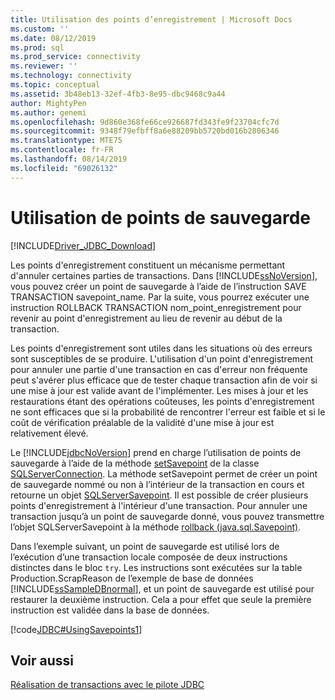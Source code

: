 ```yaml
---
title: Utilisation des points d’enregistrement | Microsoft Docs
ms.custom: ''
ms.date: 08/12/2019
ms.prod: sql
ms.prod_service: connectivity
ms.reviewer: ''
ms.technology: connectivity
ms.topic: conceptual
ms.assetid: 3b48eb13-32ef-4fb3-8e95-dbc9468c9a44
author: MightyPen
ms.author: genemi
ms.openlocfilehash: 9d860e368fe66ce926687fd343fe9f23704cfc7d
ms.sourcegitcommit: 9348f79efbff8a6e88209bb5720bd016b2806346
ms.translationtype: MTE75
ms.contentlocale: fr-FR
ms.lasthandoff: 08/14/2019
ms.locfileid: "69026132"
---
```

# <a name="using-savepoints"></a>Utilisation de points de sauvegarde

[!INCLUDE[Driver_JDBC_Download](../../includes/driver_jdbc_download.md)]

Les points d'enregistrement constituent un mécanisme permettant d'annuler certaines parties de transactions. Dans [!INCLUDE[ssNoVersion](../../includes/ssnoversion-md.md)], vous pouvez créer un point de sauvegarde à l’aide de l’instruction SAVE TRANSACTION savepoint_name. Par la suite, vous pourrez exécuter une instruction ROLLBACK TRANSACTION nom_point_enregistrement pour revenir au point d'enregistrement au lieu de revenir au début de la transaction.

Les points d'enregistrement sont utiles dans les situations où des erreurs sont susceptibles de se produire. L'utilisation d'un point d'enregistrement pour annuler une partie d'une transaction en cas d'erreur non fréquente peut s'avérer plus efficace que de tester chaque transaction afin de voir si une mise à jour est valide avant de l'implémenter. Les mises à jour et les restaurations étant des opérations coûteuses, les points d'enregistrement ne sont efficaces que si la probabilité de rencontrer l'erreur est faible et si le coût de vérification préalable de la validité d'une mise à jour est relativement élevé.

Le [!INCLUDE[jdbcNoVersion](../../includes/jdbcnoversion_md.md)] prend en charge l’utilisation de points de sauvegarde à l’aide de la méthode [setSavepoint](../../connect/jdbc/reference/setsavepoint-method-sqlserverconnection.md) de la classe [SQLServerConnection](../../connect/jdbc/reference/sqlserverconnection-class.md). La méthode setSavepoint permet de créer un point de sauvegarde nommé ou non à l’intérieur de la transaction en cours et retourne un objet [SQLServerSavepoint](../../connect/jdbc/reference/sqlserversavepoint-class.md). Il est possible de créer plusieurs points d'enregistrement à l'intérieur d'une transaction. Pour annuler une transaction jusqu’à un point de sauvegarde donné, vous pouvez transmettre l’objet SQLServerSavepoint à la méthode [rollback (java.sql.Savepoint)](../../connect/jdbc/reference/rollback-method-java-sql-savepoint.md).

Dans l’exemple suivant, un point de sauvegarde est utilisé lors de l’exécution d’une transaction locale composée de deux instructions distinctes dans le bloc `try`. Les instructions sont exécutées sur la table Production.ScrapReason de l’exemple de base de données [!INCLUDE[ssSampleDBnormal](../../includes/sssampledbnormal_md.md)], et un point de sauvegarde est utilisé pour restaurer la deuxième instruction. Cela a pour effet que seule la première instruction est validée dans la base de données.

[!code[JDBC#UsingSavepoints1](../../connect/jdbc/codesnippet/Java/using-savepoints_1.java)]

## <a name="see-also"></a>Voir aussi

[Réalisation de transactions avec le pilote JDBC](../../connect/jdbc/performing-transactions-with-the-jdbc-driver.md)
